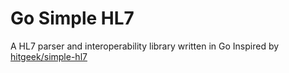 # Go Simple HL7

A HL7 parser and interoperability library written in Go
Inspired by [hitgeek/simple-hl7](https://github.com/hitgeek/simple-hl7)